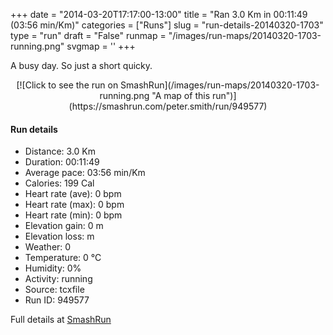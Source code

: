 +++
date = "2014-03-20T17:17:00-13:00"
title = "Ran 3.0 Km in 00:11:49 (03:56 min/Km)"
categories = ["Runs"]
slug = "run-details-20140320-1703"
type = "run"
draft = "False"
runmap = "/images/run-maps/20140320-1703-running.png"
svgmap = '<polyline points="">'
+++

A busy day. So just a short quicky.  



<!--more-->

<center>
[![Click to see the run on SmashRun](/images/run-maps/20140320-1703-running.png "A map of this run")](https://smashrun.com/peter.smith/run/949577)
</center>

#### Run details

* Distance: 3.0 Km
* Duration: 00:11:49
* Average pace: 03:56 min/Km
* Calories: 199 Cal
* Heart rate (ave): 0 bpm
* Heart rate (max): 0 bpm
* Heart rate (min): 0 bpm
* Elevation gain: 0 m
* Elevation loss:  m
* Weather: 0
* Temperature: 0 &deg;C
* Humidity: 0%
* Activity: running
* Source: tcxfile
* Run ID: 949577

Full details at [SmashRun](https://smashrun.com/peter.smith/run/949577)